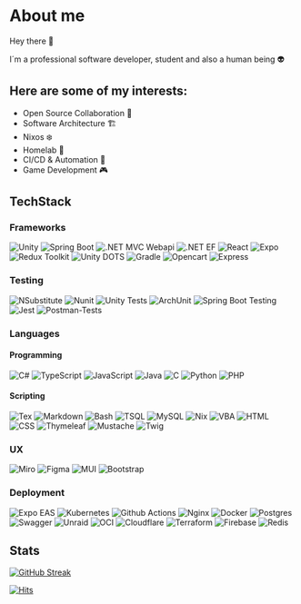# About me

Hey there 👋

I´m a professional software developer, student and also a human being 👽

## Here are some of my interests:
- Open Source Collaboration 🤝
- Software Architecture 🏗️
- Nixos ❄️
- Homelab 🔌
- CI/CD & Automation 🤖
- Game Development 🎮

## TechStack

### Frameworks
![Unity](https://img.shields.io/badge/unity-%23000000.svg?style=for-the-badge&logo=unity&logoColor=white)
![Spring Boot](https://img.shields.io/badge/spring%20Boot-%236DB33F.svg?style=for-the-badge&logo=spring&logoColor=white)
![.NET MVC Webapi](https://img.shields.io/badge/MVC%20WebApi-512BD4?style=for-the-badge&logo=dotnet)
![.NET EF](https://img.shields.io/badge/EF-512BD4?style=for-the-badge&logo=dotnet)
![React](https://img.shields.io/badge/react.ts-%2320232a.svg?style=for-the-badge&logo=react&logoColor=%2361DAFB)
![Expo](https://img.shields.io/badge/expo-1C1E24?style=for-the-badge&logo=expo&logoColor=#D04A37)
![Redux Toolkit](https://img.shields.io/badge/RTK-%23593d88.svg?style=for-the-badge&logo=redux&logoColor=white)
![Unity DOTS](https://img.shields.io/badge/DOTS-%23000000.svg?style=for-the-badge&logo=unity&logoColor=white)
![Gradle](https://img.shields.io/badge/Gradle-02303A.svg?style=for-the-badge&logo=Gradle&logoColor=white)
![Opencart](https://img.shields.io/badge/opencart-%230099ee.svg?style=for-the-badge&labelColor=black)
![Express](https://img.shields.io/badge/express.ts-%23404d59.svg?style=for-the-badge&logo=express&logoColor=%2361DAFB)

### Testing
![NSubstitute](https://img.shields.io/badge/NSubstitude-512BD4?style=for-the-badge&logo=.net&logoColor=white)
![Nunit](https://img.shields.io/badge/NUnit-512BD4?style=for-the-badge&logo=.net&logoColor=white)
![Unity Tests](https://img.shields.io/badge/unity%20tests-%23000000.svg?style=for-the-badge&logo=unity&logoColor=white)
![ArchUnit](https://img.shields.io/badge/ArchUnit-%236DB33F.svg?style=for-the-badge&logo=spring&logoColor=white)
![Spring Boot Testing](https://img.shields.io/badge/Spring-%236DB33F.svg?style=for-the-badge&logo=spring&logoColor=white)
![Jest](https://img.shields.io/badge/-jest-%23C21325?style=for-the-badge&logo=jest&logoColor=white)
![Postman-Tests](https://img.shields.io/badge/Tests-FF6C37?style=for-the-badge&logo=postman&logoColor=white)


### Languages

#### Programming
![C#](https://img.shields.io/badge/c%23-%23239120.svg?style=for-the-badge&logo=c-sharp&logoColor=white)
![TypeScript](https://img.shields.io/badge/typescript-%23007ACC.svg?style=for-the-badge&logo=typescript&logoColor=white)
![JavaScript](https://img.shields.io/badge/javascript-%23323330.svg?style=for-the-badge&logo=javascript&logoColor=%23F7DF1E)
![Java](https://img.shields.io/badge/java-%23ED8B00.svg?style=for-the-badge&logo=java&logoColor=white)
![C](https://img.shields.io/badge/c-%2300599C.svg?style=for-the-badge&logo=c&logoColor=white)
![Python](https://img.shields.io/badge/python-3670A0?style=for-the-badge&logo=python&logoColor=ffdd54)
![PHP](https://img.shields.io/badge/php-%23777BB4.svg?style=for-the-badge&logo=php&logoColor=white)

#### Scripting
![Tex](https://img.shields.io/badge/TEX-%23008080.svg?style=for-the-badge&logo=latex&logoColor=white)
![Markdown](https://img.shields.io/badge/md-%23000000.svg?style=for-the-badge&logo=markdown&logoColor=white)
![Bash](https://img.shields.io/badge/bash-%23121011.svg?style=for-the-badge&logo=gnu-bash&logoColor=white)
![TSQL](https://img.shields.io/badge/TSQL-CC2927?style=for-the-badge&logo=microsoft%20sql%20server&logoColor=white)
![MySQL](https://img.shields.io/badge/mysql-%234479A1.svg?style=for-the-badge&logo=mysql&logoColor=white)
![Nix](https://img.shields.io/badge/NIX-5277C3.svg?style=for-the-badge&logo=NixOS&logoColor=white)
![VBA](https://img.shields.io/badge/VBA-D83B01?style=for-the-badge&logo=microsoft-office&logoColor=white)
![HTML](https://img.shields.io/badge/html-%23E34F26.svg?style=for-the-badge&logo=html5&logoColor=white)
![CSS](https://img.shields.io/badge/css-%231572B6.svg?style=for-the-badge&logo=css3&logoColor=white)
![Thymeleaf](https://img.shields.io/badge/Thymeleaf-%23005C0F.svg?style=for-the-badge&logo=Thymeleaf&logoColor=white)
![Mustache](https://img.shields.io/badge/mustache-%23000000.svg?style=for-the-badge)
![Twig](https://img.shields.io/badge/twig-%23000000.svg?style=for-the-badge&logo=Symfony&logoColor=white)

### UX
![Miro](https://img.shields.io/badge/Miro-yellow?style=for-the-badge&logo=miro)
![Figma](https://img.shields.io/badge/figma-%23333333.svg?style=for-the-badge&logo=figma&logoColor=white)
![MUI](https://img.shields.io/badge/MUI-%230081CB.svg?style=for-the-badge&logo=mui&logoColor=white)
![Bootstrap](https://img.shields.io/badge/bootstrap-%238511FA.svg?style=for-the-badge&logo=bootstrap&logoColor=white)

### Deployment
![Expo EAS](https://img.shields.io/badge/expo%20eas-1C1E24?style=for-the-badge&logo=expo&logoColor=#D04A37)
![Kubernetes](https://img.shields.io/badge/K8s-%23326ce5.svg?style=for-the-badge&logo=kubernetes&logoColor=white)
![Github Actions](https://img.shields.io/badge/actions-121013?style=for-the-badge&logo=github&logoColor=white)
![Nginx](https://img.shields.io/badge/nginx-%23009639.svg?style=for-the-badge&logo=nginx&logoColor=white)
![Docker](https://img.shields.io/badge/docker-%230db7ed.svg?style=for-the-badge&logo=docker&logoColor=white)
![Postgres](https://img.shields.io/badge/postgres-%23316192.svg?style=for-the-badge&logo=postgresql&logoColor=white)
![Swagger](https://img.shields.io/badge/-Swagger-%23Clojure?style=for-the-badge&logo=swagger&logoColor=white)
![Unraid](https://img.shields.io/badge/unraid-%23F15A2C.svg?style=for-the-badge&logo=unraid&logoColor=white)
![OCI](https://img.shields.io/badge/OCI-F80000?style=for-the-badge&logo=oracle&logoColor=white)
![Cloudflare](https://img.shields.io/badge/Cloudflare-F38020?style=for-the-badge&logo=Cloudflare&logoColor=white)
![Terraform](https://img.shields.io/badge/terraform-%235835CC.svg?style=for-the-badge&logo=terraform&logoColor=white)
![Firebase](https://img.shields.io/badge/Firebase-yellow?style=for-the-badge&logo=Firebase&logoColor=white)
![Redis](https://img.shields.io/badge/redis-%23DD0031.svg?style=for-the-badge&logo=redis&logoColor=white)

## Stats

[![GitHub Streak](http://github-readme-streak-stats.herokuapp.com?user=themassiveone&theme=dark)](https://git.io/streak-stats)

[![Hits](https://hits.seeyoufarm.com/api/count/incr/badge.svg?url=https%3A%2F%2Fgithub.com%2Fthemassiveone%2Fhit-counter&count_bg=%2379C83D&title_bg=%23555555&icon=github.svg&icon_color=%23E7E7E7&title=Profile+Views&edge_flat=false)](https://hits.seeyoufarm.com)
